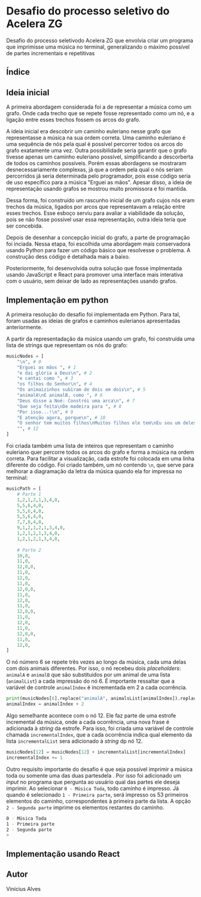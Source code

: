 # Desafio do processo seletivo do Acelera ZG
Desafio do processo seletivodo Acelera ZG que envolvia criar um programa que imprimisse uma música no terminal, generalizando o máximo possível de partes incrementais e repetitivas

## Índice

## Ideia inicial
A primeira abordagem considerada foi a de representar a música como um grafo. Onde cada trecho que se repete fosse representado como um nó, e a ligação entre esses trechos fossem os arcos do grafo.

A ideia inicial era descobrir um caminho euleriano nesse grafo que representasse a música na sua ordem correta. Uma caminho euleriano é uma sequência de nós pela qual é possível percorrer todos os arcos do grafo exatamente uma vez. Outra possibilidade seria garantir que o grafo tivesse apenas um caminho euleriano possível, simplificando a descorberta de todos os caminhos possíveis. Porém essas abordagens se mostraram desnecessariamente complexas, já que a ordem pela qual o nós seriam percorridos já seria determinada pelo programador, pois esse código seria de uso específico para a música "Erguei as mãos". Apesar disso, a ideia de representação usando grafos se mostrou muito promissora e foi mantida.

Dessa forma, foi construído um rascunho inicial de um grafo cujos nós eram trechos da música, ligados por arcos que representavam a relação entre esses trechos. Esse esboço  serviu para avaliar a viabilidade da solução, pois se não fosse possível usar essa representação, outra ideia teria que ser concebida.

Depois de desenhar a concepção inicial do grafo, a parte de programação foi inciada. Nessa etapa, foi escolhida uma abordagem mais conservadora usando Python para fazer um código básico que resolvesse o problema. A construção dess código é detalhada mais a baixo.

Posteriormente, foi desenvolvida outra solução que fosse implmentada usando JavaScript e React para promover uma interface mais interativa com o usuário, sem deixar de lado as representações usando grafos.

## Implementação em python
A primeira resolução do desafio foi implementada em Python. Para tal, foram usadas as ideias de grafos e caminhos eulerianos apresentadas anteriormente. 

A partir da representadação da música usando um grafo, foi construída uma lista de strings que representam os nós do grafo:
~~~ python
musicNodes = [
    "\n", # 0
    "Erguei as mãos ", # 1
    "e dai glória a Deus\n", # 2
    "e cantai como ", # 3
    "os filhos do Senhor\n", # 4
    "Os animaizinhos subiram de dois em dois\n", # 5
    "animalA\nE animalB, como ", # 6
    "Deus disse a Noé: Constrói uma arca\n", # 7
    "Que seja feita\nDe madeira para ", # 8
    "Por isso...!\n", # 9
    "E atenção agora, porque\n", # 10
    "O senhor tem muitos filhos\nMuitos filhos ele tem\nEu sou um deles, você também\nLouvemos ao senhor\n", # 11
    "", # 12
]
~~~

Foi criada também uma lista de inteiros que representam o caminho euleriano quer percorre todos os arcos do grafo e forma a música na ordem correta. Para facilitar a visualização, cada estrofe foi colocada em uma linha diferente do código. Foi criado também, um nó contendo `\n`, que serve para melhorar a diagramação da letra da música quando ela for impressa no terminal:

~~~ python
musicPath = [
    # Parte 1
    1,2,1,2,1,3,4,0,
    5,5,6,4,0,
    5,5,6,4,0,
    5,5,6,4,0,
    7,7,8,4,0,
    9,1,2,1,2,1,3,4,0,
    1,2,1,2,1,3,4,0,
    1,2,1,2,1,3,4,0,
    
    # Parte 2
    10,0,
    11,0,
    12,0,0,
    11,0,
    12,0,
    11,0,
    12,0,0,
    11,0,
    12,0,
    11,0,
    12,0,0,
    11,0,
    12,0,
    11,0,
    12,0,0,
    11,0,
    12,0,
]
~~~

O nó número 6 se repete três vezes ao longo da música, cada uma delas com dois animais diferentes. Por isso, o nó recebeu dois <i>placeholders</i>: `animalA` e `animalB` que são substituidos por um animal de uma lista (`animalList`) a cada impressão do nó 6. É importante ressaltar que a variável de controle `animalIndex` é incrementada em 2 a cada ocorrência.
~~~ python
print(musicNodes[6].replace("animalA", animalsList[animalIndex]).replace("animalB", animalsList[animalIndex + 1]), end='')
animalIndex = animalIndex + 2
~~~

Algo semelhante acontece com o nó 12. Ele faz parte de uma estrofe incremental da música, onde a cada ocorrência, uma nova frase é adicionada à <i>string</i> da estrofe. Para isso, foi criada uma variável de controle chamada `incrementalIndex`, que a cada ocorrência indica qual elemento da lista `incrementalList` sera adicionado à <i>string</i> dp nó 12.

~~~python
musicNodes[12] = musicNodes[12] + incrementalList[incrementalIndex]
incrementalIndex += 1
~~~

Outro requisito importante do desafio é que seja possível imprimir a música toda ou somente uma das duas partesdela . Por isso foi adicionado um <i>input</i> no programa que pergunta ao usuário qual das partes ele deseja imprimir. Ao selecionar `0 - Música Toda`, todo caminho é impresso. Já quando é selecionado `1 - Primeira parte`, será impresso os 53 primeiros elementos do caminho, correspondentes à primeira parte da lista. A opção `2 - Segunda parte` imprime os elementos restantes do caminho.

~~~bash
0 - Música Toda
1 - Primeira parte
2 - Segunda parte
>
~~~

## Implementação usando React

## Autor
Vinícius Alves
